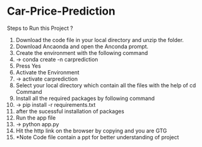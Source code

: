 # Car-Price-Prediction
Steps to Run this Project ?
1) Download the code file in your local directory and unzip the folder.
2) Download Ancaonda and open the Anconda prompt.
3) Create the environment with the following command 
4) -> conda create -n carprediction
5) Press Yes 
6) Activate the Environment 
7) -> activate carprediction
8) Select your local directory which contain all the files with the help of cd Command 
9) Install all the required packages by following command 
10) -> pip install -r requirements.txt
11) after the sucessful installation of packages 
12) Run the app file 
13) -> python app.py 
14) Hit the http link on the browser by copying  and you are GTG
15) *Note Code file contain a ppt for better understanding of project
